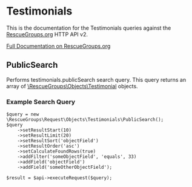# Testimonials

This is the documentation for the Testimonials queries against the [RescueGroups.org](https://www.rescuegroups.org/) HTTP API v2.

[Full Documentation on RescueGroups.org](https://userguide.rescuegroups.org/display/APIDG/Object+definitions#Objectdefinitions-testimonials)

## PublicSearch

Performs testimonials.publicSearch search query. This query returns an array of [\RescueGroups\Objects\Testimonial](../../src/Objects/Testimonial.php) objects.

### Example Search Query

    $query = new \RescueGroups\Request\Objects\Testimonials\PublicSearch();
    $query
        ->setResultStart(10)
        ->setResultLimit(20)
        ->setResultSort('objectField')
        ->setResultOrder('asc')
        ->setCalculateFoundRows(true)
        ->addFilter('someObjectField', 'equals', 33)
        ->addField('objectField')
        ->addField('someOtherObjectField');

    $result = $api->executeRequest($query);






